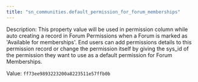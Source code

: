 ```yaml
---
title: "sn_communities.default_permission_for_forum_memberships"
---
```


Description: This property value will be used in permission column while auto creating a record in Forum Permissions when a Forum is marked as 'Available for memberships'. End users can add permissions details to this permission record or change the permission itself by giving the sys_id of the permission they want to use as a default permission for Forum Memberships.

Value: `ff73ee9893223200a8223511e57ffb0b`